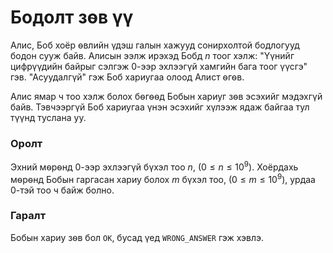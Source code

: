 Бодолт зѳв үү
=============

Алис, Боб хоёр ѳвлийн үдэш галын хажууд сонирхолтой бодлогууд бодон сууж байв.
Алисын ээлж ирэхэд Бобд $n$ тоог хэлж: "Үүнийг цифрүүдийн байрыг сэлгэж $0$-ээр
эхлээгүй хамгийн бага тоог үүсгэ" гэв. "Асуудалгүй" гэж Боб хариугаа олоод Алист
ѳгѳв.

Алис ямар ч тоо хэлж болох бѳгѳѳд Бобын хариуг зѳв эсэхийг мэдэхгүй байв.
Тэвчээргүй Боб хариугаа үнэн эсэхийг хүлээж ядаж байгаа тул түүнд туслана уу.


### Оролт
Эхний мѳрѳнд $0$-ээр эхлээгүй бүхэл тоо $n$, $(0 ≤ n ≤ 10^9)$. Хоёрдахь мѳрѳнд
Бобын гаргасан хариу болох $m$ бүхэл тоо, $(0 ≤ m ≤ 10^9)$, урдаа $0$-тэй тоо ч
байж болно.


### Гаралт
Бобын хариу зѳв бол `OK`, бусад үед `WRONG_ANSWER` гэж хэвлэ.
